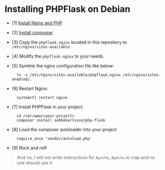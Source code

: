 # Installing PHPFlask on Debian

* [1] [Install Nginx and PHP](https://www.digitalocean.com/community/tutorials/how-to-install-linux-nginx-mysql-php-lemp-stack-on-debian-8)
* [2] [Install composer](https://getcomposer.org/download/)
* [3] Copy the `phpflask.nginx` located in this repository to `/etc/nginx/sites-available`
* [4] Modify the `phpflask.nginx` to your needs.
* [5] Symlink the nginx configuration file like below:

        ln -s /etc/nginx/sites-available/phpflask.nginx /etc/nginx/sites-enabled/.

* [6] Restart Nginx:

        systemctl restart nginx

* [7] Install PHPFlask in your project:

        cd /var/www/<your-project>
        composer install sebbekarlsson/php-flask

* [8] Load the composer autoloader into your project

        require_once 'vendor/autoload.php'

* [9] Rock and roll!

> And no, I will not write instructions for `Apache`,
> `Apache` is crap and no one should use it.
